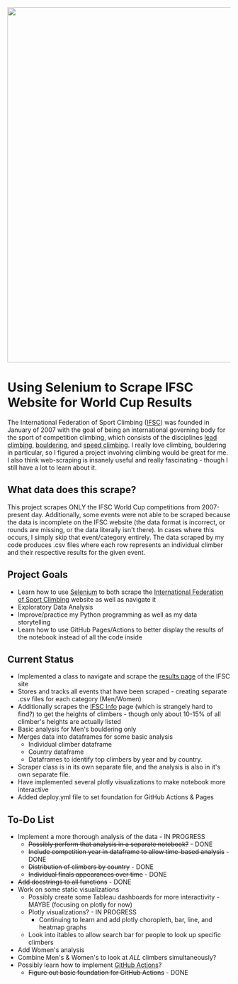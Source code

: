 <div>
  <img src = "https://cdn.ifsc-climbing.org/images/News/Placeholders/IFSC_News_-_IFSC_placeholder.jpg" width = "800">
</div>

# Using Selenium to Scrape IFSC Website for World Cup Results

The International Federation of Sport Climbing ([IFSC](https://en.wikipedia.org/wiki/International_Federation_of_Sport_Climbing)) was founded in January of 2007 with the goal of being an international governing body for the sport of competition climbing, which consists of the disciplines [lead climbing](https://en.wikipedia.org/wiki/Lead_climbing), [bouldering](https://en.wikipedia.org/wiki/Bouldering), and [speed climbing](https://en.wikipedia.org/wiki/Speed_climbing).
I really love climbing, bouldering in particular, so I figured a project involving climbing would be great for me. I also think web-scraping is insanely useful and really fascinating - though I still have a lot to learn about it.

## What data does this scrape?
This project scrapes ONLY the IFSC World Cup competitions from 2007-present day. Additionally, some events were not able to be scraped because the data is incomplete on the IFSC website (the data format is incorrect, or rounds are missing, or the data literally isn't there). In cases where this occurs, I simply skip that event/category entirely. The data scraped by my code produces .csv files where each row represents an individual climber and their respective results for the given event.

## Project Goals
* Learn how to use [Selenium](https://www.selenium.dev/) to both scrape the [International Federation of Sport Climbing](https://www.ifsc-climbing.org/) website as well as navigate it
* Exploratory Data Analysis
* Improve/practice my Python programming as well as my data storytelling
* Learn how to use GitHub Pages/Actions to better display the results of the notebook instead of all the code inside

## Current Status
* Implemented a class to navigate and scrape the [results page](https://www.ifsc-climbing.org/index.php/world-competition/last-result) of the IFSC site
* Stores and tracks all events that have been scraped - creating separate .csv files for each category (Men/Women)
* Additionally scrapes the [IFSC Info](https://ifsc.results.info/#/) page (which is strangely hard to find?) to get the heights of climbers - though only about 10-15% of all climber's heights are actually listed
* Basic analysis for Men's bouldering only
* Merges data into dataframes for some basic analysis
  * Individual climber dataframe
  * Country dataframe
  * Dataframes to identify top climbers by year and by country.
* Scraper class is in its own separate file, and the analysis is also in it's own separate file.
* Have implemented several plotly visualizations to make notebook more interactive
* Added deploy.yml file to set foundation for GitHub Actions & Pages

## To-Do List
* Implement a more thorough analysis of the data - IN PROGRESS
  * ~~Possibly perform that analysis in a separate notebook?~~ - DONE
  * ~~Include competition year in dataframe to allow time-based analysis~~ - DONE
  * ~~Distribution of climbers by country~~ - DONE
  * ~~Individual finals appearances over time~~ - DONE
* ~~Add docstrings to all functions~~ - DONE
* Work on some static visualizations
  * Possibly create some Tableau dashboards for more interactivity - MAYBE (focusing on plotly for now)
  * Plotly visualizations? - IN PROGRESS
    * Continuing to learn and add plotly choropleth, bar, line, and heatmap graphs
  * Look into itables to allow search bar for people to look up specific climbers
* Add Women's analysis
* Combine Men's & Women's to look at *ALL* climbers simultaneously?
* Possibly learn how to implement [GitHub Actions](https://github.com/features/actions)?
  * ~~Figure out basic foundation for GitHub Actions~~ - DONE
